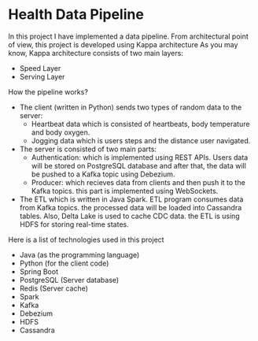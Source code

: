 
# Health Data Pipeline

In this project I have implemented a data pipeline. 
From architectural point of view, this project is developed using Kappa architecture 
As you may know, Kappa architecture consists of two main layers:

- Speed Layer
- Serving Layer

How the pipeline works?

- The client (written in Python) sends two types of random data to the server:
    - Heartbeat data which is consisted of heartbeats, body temperature and body oxygen.
    - Jogging data which is users steps and the distance user navigated.
- The server is consisted of two main parts:
    - Authentication: which is implemented using REST APIs. Users data will be stored on PostgreSQL database and after that, the data will be pushed to a Kafka topic using Debezium.
    - Producer: which recieves data from clients and then push it to the Kafka topics. this part is implemented using WebSockets.
- The ETL which is written in Java Spark. ETL program consumes data from Kafka topics. the processed data will be loaded into Cassandra tables. Also, Delta Lake is used to cache CDC data. the ETL is using HDFS for storing real-time states.

Here is a list of technologies used in this project
- Java (as the programming language)
- Python (for the client code)
- Spring Boot
- PostgreSQL (Server database)
- Redis (Server cache)
- Spark
- Kafka
- Debezium
- HDFS
- Cassandra
